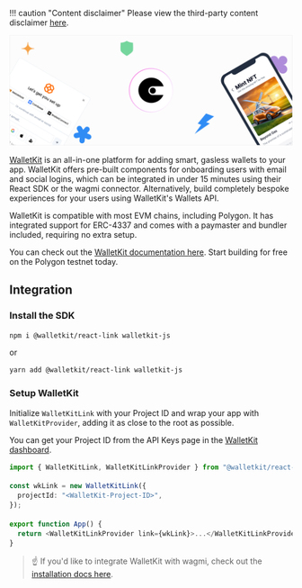 !!! caution "Content disclaimer"
    Please view the third-party content disclaimer [here](https://github.com/0xPolygon/polygon-docs/blob/main/CONTENT_DISCLAIMER.md).

![WalletKit](../../img/tools/wallet/walletkit/walletkit-overview.png)

[WalletKit](https://walletkit.com) is an all-in-one platform for adding smart, gasless wallets to your app. WalletKit offers pre-built components for onboarding users with email and social logins, which can be integrated in under 15 minutes using their React SDK or the wagmi connector. Alternatively, build completely bespoke experiences for your users using WalletKit's Wallets API.

WalletKit is compatible with most EVM chains, including Polygon. It has integrated support for ERC-4337 and comes with a paymaster and bundler included, requiring no extra setup.

You can check out the [WalletKit documentation here](https://docs.walletkit.com). Start building for free on the Polygon testnet today.

## Integration

### Install the SDK

```bash
npm i @walletkit/react-link walletkit-js
```
or 
```bash
yarn add @walletkit/react-link walletkit-js
```

### Setup WalletKit

Initialize `WalletKitLink` with your Project ID and wrap your app with `WalletKitProvider`, adding it as close to the
root as possible.

You can get your Project ID from the API Keys page in the [WalletKit dashboard](https://app.walletkit.com).

```ts
import { WalletKitLink, WalletKitLinkProvider } from "@walletkit/react-link";

const wkLink = new WalletKitLink({
  projectId: "<WalletKit-Project-ID>",
});

export function App() {
  return <WalletKitLinkProvider link={wkLink}>...</WalletKitLinkProvider>;
}
```

> ☝️ If you'd like to integrate WalletKit with wagmi, check out
the [installation docs here](https://docs.walletkit.com/link/installation).
